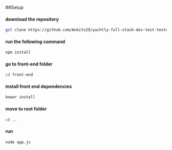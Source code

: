 ##Setup


#### download the repository  

```bash
git clone https://github.com/Ankits29/yachtly-full-stack-dev-test-testdemo.git
```

#### run the following command

```bash
npm install
```
#### go to front-end folder  

```bash
cd front-end
```
#### install front end dependencies  

```bash
bower install
```
#### move to root folder  

```bash
cd .. 
```
#### run

```bash
node app.js
```
